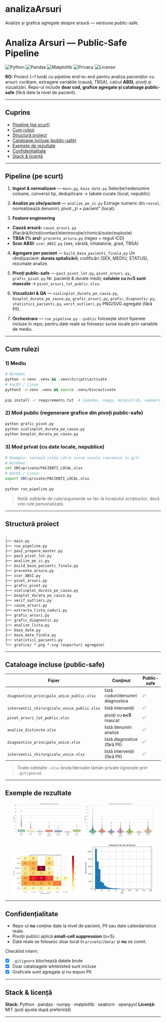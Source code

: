 # analizaArsuri
Analize și grafice agregate despre arsură — versiune public-safe.

# Analiza Arsuri — Public-Safe Pipeline

![Python](https://img.shields.io/badge/Python-3.9%2B-informational)
![Pandas](https://img.shields.io/badge/pandas-analytics-blue)
![Matplotlib](https://img.shields.io/badge/matplotlib-plots-blueviolet)
![Privacy](https://img.shields.io/badge/privacy-no%20patient--level%20data-brightgreen)
![License](https://img.shields.io/badge/license-MIT-lightgrey)

**RO:** Proiect (\~1 lună) cu pipeline end-to-end pentru analiza pacienților cu arsuri: curățare, extragere variabile (cauză, TBSA), calcul **ABSI**, pivoți și vizualizări. Repo-ul include **doar cod, grafice agregate și cataloage public-safe** (fără date la nivel de pacient).

---

## Cuprins

* [Pipeline (pe scurt)](#pipeline-pe-scurt)
* [Cum rulezi](#cum-rulezi)
* [Structură proiect](#structură-proiect)
* [Cataloage incluse (public-safe)](#cataloage-incluse-public-safe)
* [Exemple de rezultate](#exemple-de-rezultate)
* [Confidențialitate](#confidențialitate)
* [Stack & licență](#stack--licență)

---

## Pipeline (pe scurt)

1. **Ingest & normalizare** — `main.py`, `baza_date.py`
   Selecție/redenumire coloane, conversii tip, deduplicare → tabele curate (local, nepublic).

2. **Analize pe zile/pacient** — `analize_pe_zi.py`
   Extrage numeric din `rezval`, normalizează denumiri, pivot „zi × pacient” (local).

3. **Feature engineering**

* **Cauză arsură:** `cauze_arsuri.py` (flacără/lichid/contact/electrocuție/chimică/solar/explozie)
* **TBSA (% ars):** `procente_arsura.py` (regex + reguli ICD)
* **Scor ABSI:** `scor_ABSI.py` (sex, vârstă, inhalatorie, grad, TBSA)

4. **Agregare per pacient** — `build_baza_pacienti_finala.py`
   Un rând/pacient: **durata spitalizării**, codificări (SEX, MEDIU, STATUS), rezumate analize.

5. **Pivoți public-safe** — `pas3_pivot_lot.py`, `pivot_arsuri.py`, `grafic_pivot.py`
   Nr. pacienți & durate medii; **celulele cu n<5 sunt mascate** → `pivot_arsuri_lot_public.xlsx`.

6. **Vizualizări & QA** — `violinplot_durata_pe_cauza.py`, `boxplot_durata_pe_cauza.py`, `grafic_arsuri.py`, `grafic_diagnostic.py`, `statistici_pacienti.py`, `verif_outlieri.py`
   PNG/SVG agregate (fără PII).

7. **Orchestrare** — `run_pipeline.py`
   `--public` folosește strict fișierele incluse în repo; pentru date reale se folosesc surse locale prin variabile de mediu.

---

## Cum rulezi

### 1) Mediu

```bash
# Windows
python -m venv .venv && .venv\Scripts\activate
# macOS / Linux
python3 -m venv .venv && source .venv/bin/activate

pip install -r requirements.txt  # (pandas, numpy, matplotlib, seaborn, openpyxl)
```

### 2) Mod public (regenerare grafice din pivoți public-safe)

```bash
python grafic_pivot.py
python violinplot_durata_pe_cauza.py
python boxplot_durata_pe_cauza.py
```

### 3) Mod privat (cu date locale, nepublice)

```bash
# Exemplu: setează calea către surse locale (necomise în git)
# Windows:
set SRC=private/PACIENTI_LOCAL.xlsx
# macOS / Linux:
export SRC=private/PACIENTI_LOCAL.xlsx

python run_pipeline.py
```

> Notă: editările de cale/argumente se fac la începutul scripturilor, dacă vrei rute personalizate.

---

## Structură proiect

```
.
├── main.py
├── run_pipeline.py
├── pas2_prepare_master.py
├── pas3_pivot_lot.py
├── analize_pe_zi.py
├── build_baza_pacienti_finala.py
├── procente_arsura.py
├── scor_ABSI.py
├── pivot_arsuri.py
├── grafic_pivot.py
├── violinplot_durata_pe_cauza.py
├── boxplot_durata_pe_cauza.py
├── verif_outlieri.py
├── cauze_arsuri.py
├── extracta_lista_coduri.py
├── grafic_arsuri.py
├── grafic_diagnostic.py
├── analize_lista.py
├── baza_date.py
├── baza_date_finala.py
├── statistici_pacienti.py
└── grafice/ *.png *.svg (exporturi agregate)
```

---

## Cataloage incluse (public-safe)

| Fișier                                       | Conținut                          | Public-safe |
| -------------------------------------------- | --------------------------------- | ----------- |
| `diagnostice_principale_unice_public.xlsx`   | listă coduri/denumiri diagnostice | ✅           |
| `interventii_chirurgicale_unice_public.xlsx` | listă intervenții                 | ✅           |
| `pivot_arsuri_lot_public.xlsx`               | pivoți cu **n<5** mascat          | ✅           |
| `analize_distincte.xlsx`                     | listă denumiri analize            | ✅           |
| `diagnostice_principale_unice.xlsx`          | listă diagnostice (fără PII)      | ✅           |
| `interventii_chirurgicale_unice.xlsx`        | listă intervenții (fără PII)      | ✅           |

> Toate celelalte `.xlsx` brute/derivate rămân private (ignorate prin `.gitignore`).

---

## Exemple de rezultate

<p align="center">
  <img src="boxplot_durata_pe_cauza.png" alt="Boxplot durată pe cauză" width="45%"/>
  <img src="violinplot_durata_pe_cauza.png" alt="Violinplot durată pe cauză" width="45%"/>
</p>
<p align="center">
  <img src="grafic_pivot_arsuri.png" alt="Heatmap pivot" width="45%"/>
  <img src="durata_spitalizare.png" alt="Distribuție durată spitalizare" width="45%"/>
</p>

---

## Confidențialitate

* Repo-ul **nu** conține date la nivel de pacient, PII sau date calendaristice reale.
* Pivoții publici aplică **small-cell suppression** (n<5).
* Date reale se folosesc doar local în `private/`/`data/` și **nu** se comit.

Checklist intern:

* [x] `.gitignore` blochează datele brute
* [x] Doar cataloagele whitelisted sunt incluse
* [x] Graficele sunt agregate și nu expun PII

---

## Stack & licență

**Stack:** Python · pandas · numpy · matplotlib · seaborn · openpyxl
**Licență:** MIT (poți ajusta după preferință)

---
